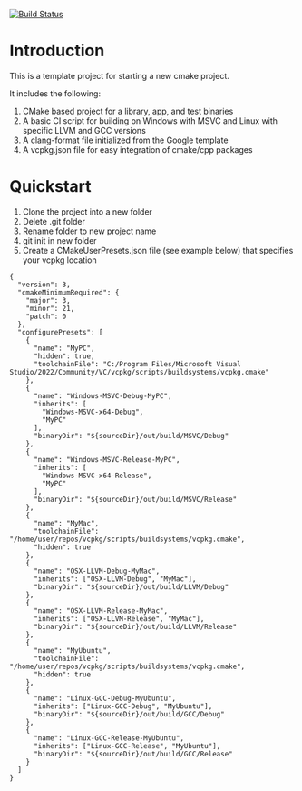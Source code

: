 [![Build Status](https://dev.azure.com/natecheadle/CMakeCPPTemplate/_apis/build/status%2Fnatecheadle.CMakeCPPTemplate?branchName=main)](https://dev.azure.com/natecheadle/CMakeCPPTemplate/_build/latest?definitionId=2&branchName=main)
# Introduction
This is a template project for starting a new cmake project. 

It includes the following:
1. CMake based project for a library, app, and test binaries
2. A basic CI script for building on Windows with MSVC and Linux with specific LLVM and GCC versions
3. A clang-format file initialized from the Google template
4. A vcpkg.json file for easy integration of cmake/cpp packages

# Quickstart
1. Clone the project into a new folder
2. Delete .git folder
3. Rename folder to new project name
4. git init in new folder
5. Create a CMakeUserPresets.json file (see example below) that specifies your vcpkg location


```
{
  "version": 3,
  "cmakeMinimumRequired": {
    "major": 3,
    "minor": 21,
    "patch": 0
  },
  "configurePresets": [
    {
      "name": "MyPC",
      "hidden": true,
      "toolchainFile": "C:/Program Files/Microsoft Visual Studio/2022/Community/VC/vcpkg/scripts/buildsystems/vcpkg.cmake"
    },
    {
      "name": "Windows-MSVC-Debug-MyPC",
      "inherits": [
        "Windows-MSVC-x64-Debug",
        "MyPC"
      ],
      "binaryDir": "${sourceDir}/out/build/MSVC/Debug"
    },
    {
      "name": "Windows-MSVC-Release-MyPC",
      "inherits": [
        "Windows-MSVC-x64-Release",
        "MyPC"
      ],
      "binaryDir": "${sourceDir}/out/build/MSVC/Release"
    },
    {
      "name": "MyMac",
      "toolchainFile": "/home/user/repos/vcpkg/scripts/buildsystems/vcpkg.cmake",
      "hidden": true
    },
    {
      "name": "OSX-LLVM-Debug-MyMac",
      "inherits": ["OSX-LLVM-Debug", "MyMac"],
      "binaryDir": "${sourceDir}/out/build/LLVM/Debug"
    },
    {
      "name": "OSX-LLVM-Release-MyMac",
      "inherits": ["OSX-LLVM-Release", "MyMac"],
      "binaryDir": "${sourceDir}/out/build/LLVM/Release"
    },
    {
      "name": "MyUbuntu",
      "toolchainFile": "/home/user/repos/vcpkg/scripts/buildsystems/vcpkg.cmake",
      "hidden": true
    },
    {
      "name": "Linux-GCC-Debug-MyUbuntu",
      "inherits": ["Linux-GCC-Debug", "MyUbuntu"],
      "binaryDir": "${sourceDir}/out/build/GCC/Debug"
    },
    {
      "name": "Linux-GCC-Release-MyUbuntu",
      "inherits": ["Linux-GCC-Release", "MyUbuntu"],
      "binaryDir": "${sourceDir}/out/build/GCC/Release"
    }
  ]
}
```
